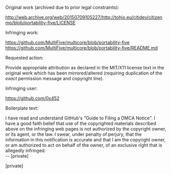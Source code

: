 Original work (archived due to prior legal constraints):

http://web.archive.org/web/20150709105227/http://tohjo.eu/citidev/citizenmp/blob/portability-five/LICENSE

Infringing work:

https://github.com/MultiFive/multicore/blob/portability-five  
https://github.com/MultiFive/multicore/blob/portability-five/README.md

Requested action:

Provide appropriate attribution as declared in the MIT/X11 license text in
the original work which has been mirrored/altered (requiring duplication of
the *exact* permission message and copyright line).

Infringing user:

https://github.com/0x452

Boilerplate text:

I have read and understand GitHub's "Guide to Filing a DMCA Notice".
I have a good faith belief that use of the copyrighted materials described
above on the infringing web pages is not authorized by the copyright owner,
or its agent, or the law.
I swear, under penalty of perjury, that the information in this
notification is accurate and that I am the copyright owner, or am
authorized to act on behalf of the owner, of an exclusive right that is
allegedly infringed.  
-- [private]

[private]
